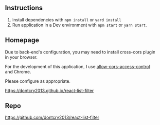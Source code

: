 ## Instructions
1. Install dependencies with `npm install` or `yard install`
2. Run application in a Dev environment with `npm start` or `yarn start`.

## Homepage
Due to back-end's configuration, you may need to install cross-cors plugin in your browser.

For the development of this application, I use [allow-cors-access-control](https://chrome.google.com/webstore/detail/allow-cors-access-control/lhobafahddgcelffkeicbaginigeejlf?hl=en-GB) and Chrome.

Please configure as appropriate.

https://dontcry2013.github.io/react-list-filter

## Repo

https://github.com/dontcry2013/react-list-filter

